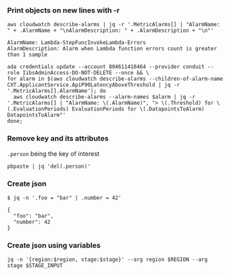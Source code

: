 ### Print objects on new lines with -r
```
aws cloudwatch describe-alarms | jq -r '.MetricAlarms[] | "AlarmName: " + .AlarmName + "\nAlarmDescription: " + .AlarmDescription + "\n"'
```

```
AlarmName: Lambda-StepFuncInvokeLambda-Errors
AlarmDescription: Alarm when Lambda function errors count is greater than 1 sample
```


```
ada credentials update --account 804611410464 --provider conduit --role IibsAdminAccess-DO-NOT-DELETE --once && \
for alarm in $(aws cloudwatch describe-alarms --children-of-alarm-name CXT.ApplicantService.ApiP90LatencyAboveThreshold | jq -r '.MetricAlarms[].AlarmName'); do
  aws cloudwatch describe-alarms --alarm-names $alarm | jq -r '.MetricAlarms[] | "AlarmName: \(.AlarmName)", "> \(.Threshold) for \(.EvaluationPeriods) EvaluationPeriods for \(.DatapointsToAlarm) DatapointsToAlarm"'
done;
```

### Remove key and its attributes
`.person` being the key of interest

```
pbpaste | jq 'del(.person)'
```

### Create json 
```
$ jq -n '.foo = "bar" | .number = 42'

{
  "foo": "bar",
  "number": 42
}
```

### Create json using variables
```
jq -n '{region:$region, stage:$stage}' --arg region $REGION --arg stage $STAGE_INPUT
```